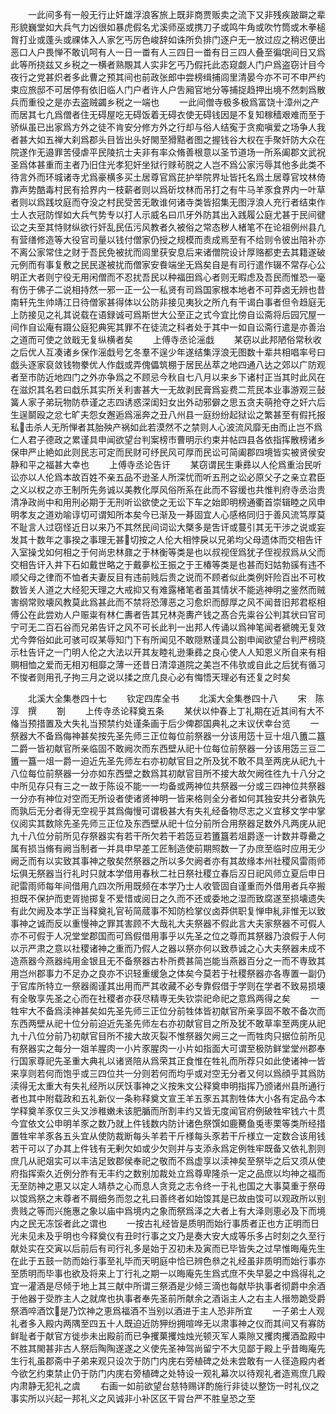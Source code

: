 <!-- { "loadSidebar": true } -->
　　一此间多有一般无行止奸雄浮浪客旅上既非商贾贩卖之流下又非残疾跛躃之辈形貌巍堂如大兵气力凶很如暴虎假名尤溪师巫或携刀子或鸣牛角或吹竹筒或木拳槌胷打业或蓬头或祼体入人家乞丐厉色峻辞如诛所负排门逐户无一放过应之稍迟便出恶口人户畏惮不敢讥呵有人一日一畨有人三四日一畨有日三四人叠至徧氓间日又爲此等所挠兹又乡税之一横者熟覸其人实非乞丐乃假托此态窥觑人门户爲盗窃计目今夜行之党甚炽者多此曹之预其间也前政张郎中尝榜缉捕闾里清晏今亦不可不申严约束应旅邸不可居停有依旧临人门户者许人户吿厢官地分等捕捉趋押出境不然刺爲散兵而重役之是亦去盗贼蠲乡税之一端也
　　一此间僧寺极多极爲富饶十漳州之产而居其七凢爲僧者住无碍屋吃无碍饭着无碍衣使无碍钱因是不复知稼穑艰难而至于骄纵虽已出家爲方外之徒不肯安分修方外之行却与俗人结寃于贪痴嗔爱之场争人我者甚大如五禅大刹爲郡头目皆出头好閙至猾黠者图之握钱谷大权在手聚奸防大众在院遂作无邉罪苦侵虐平民陵抗士夫非有率众脩善根意以圣节道场一所系阖郡文武祝圣爲体甚重而主者乃旧住光孝犯奸坐狱行赇茍脱之人岂不爲公家污辱其他多此类不待言外而环城诸寺尤爲豪横多买土居尊官爲芘护举院界址皆托名爲土居尊官坟林倚靠声势酷毒村民有拾界内一枝薪者则以爲斫坟林而吊打之有牛马羊豕食界内一叶草者则以爲践坟庭而夺没之村民受苦无敢谁何诸寺类皆招集无图浮浪人充行者结束作士人衣冠防悍如大兵气势专以打人示威名曰爪牙外防其出入践履公庭尤甚于民间徤讼之夫至其恃财纵欲行奸乱民伍污风教者久被俗之常态秽人楮笔不在论祖例州县凢有营缮修造等大役官司量以钱付僧家仍授之规模而责成焉至有不给则令彼出陪补亦不离公家常住之财于吾民免被扰而闾里获安息后来诸僧院设计厚赂都吏去其籍遂破元例而有事复敷之民民遂被扰而僧家安飬端坐无爲矣自是有司行遣作辍不常存心公明正大者则宁役无用闲僧而不忍扰吾民以种福田爲心者则无暇虑及吾民而惟恐一毫有伤于佛子二说相持然一邪一正一公一私贤有司爲国家根本地者不可莽卤无辨也昔南轩先生帅靖江日待僧家甚得体以公防非接见夷狄之所凢有干谒白事者但令趋庭无上防接见之礼其说载在语録诚可爲斯世大公至正之式今宜比傍自讼斋将后园冗屋一间作自讼庵有蹑公庭犯典宪其罪不在徒流之科者处于其中一如自讼斋行遣是亦善治之道而可使之敛戢无复纵横者矣
　　上傅寺丞论滛戱
　　某窃以此邦陋俗常秋收之后优人互凑诸乡保作滛戱号乞冬羣不逞少年遂结集浮浪无图数十辈共相唱率号曰戯头逐家裒敛钱物豢优人作戱或弄傀儡筑棚于居民丛萃之地四通八达之郊以广防观者至市防近地四门之外亦争爲之不顾忌今秋自七八月以来乡下诸村正当其时此风在在滋炽其名若曰戱乐其实所关利害甚大一无故剥民膏爲妄费二荒民本业事游观三鼔簧人家子弟玩物防恭谨之志四诱惑深闺妇女出外动邪僻之思五贪夫萌抢夺之奸六后生逞鬬殴之忿七旷夫怨女邂逅爲滛奔之丑八州县一庭纷纷起狱讼之繁甚至有假托报私击杀人无所惮者其胎殃产祸如此若漠然不之禁则人心波流风靡无由而止岂不爲仁人君子德政之累谨具申闻欲望台判案榜市曹明示约束并帖四县各依指挥散榜诸乡保申严止絶如此则民志可定而民财可纾民风可厚而民讼可简阖郡四境皆实被贤侯安静和平之福甚大幸也
　　上傅寺丞论告讦
　　某窃谓民生秉彞以人伦爲重治民听讼亦以人伦爲本故百姓不亲五品不逊圣人所深忧而听五刑之讼必原父子之亲立君臣之义以权之亦王制所先务诚以美教化厚风俗所系在此而不容缓也共惟判府寺丞治贵清净政尚中和用刑必期于无刑听讼欲使之无讼下车之始即明榜通衢首崇辑睦之风申明孝友之道劝喻谆切可谓知所本矣今已渐及一朞固宜人心感格同归于善风流笃厚莫不耻言人过窃怪近日以来乃不其然民间词讼大槩多是吿讦或蔓引其无干渉之说或妄发其十数年之事揆之事理无甚切按之人伦大相悖戾以兄弟均父母遗体而交相告讦入室操戈如何相之于何尚忠林鼐之于林衡等类是也以叔视侄爲犹子侄视叔爲从父而交相告讦入井下石如戴世略之于戴夣松王振之于王椿等类是也甚而妇姑勃豀有违不顺父母之律而不恤者夫妻反目有违前贱后贵之说而不顾者似此类例奸险百出不可枚数皆关人道之大经犯天理之大戒抑又有难露楮笔者虽其情状不能逃神明之鉴然而贼害纲常败壊风教莫此爲甚此而不禁将恐薄恶之习愈炽而醇厚之风不闻昔旧邦君枢相傅公在此尝劝人户赈粜有林仁夀者告其兄林尧夀产钱之髙合先粜谷公判其状曰官司宁可无二百石谷而兄弟告讦之风不可长此判一出邦人传诵以爲神笔闻者褫魄无复效尤今弊俗如此可骇可叹某辱知门下有所闻见不敢隠黙谨具公劄申闻欲望台判严榜晓示杜告讦之一门明人伦之大法以开其友睦礼逊秉彞之良心使人人知恩义所自来有相赒相恤之爱而无相刃相靡之薄一还昔日清漳道院之美岂不伟欤或自此之后犹有循习不悛者则用孔子拘三月之说以揉之庶几良心必有悔悟天理必有还复之时矣

　　北溪大全集巻四十七
　　钦定四库全书
　　北溪大全集巻四十八
　　宋　陈淳　撰
　　劄
　　上传寺丞论释奠五条
　　某伏以仲春上丁礼期在近其间有大不偹当预措置及大失礼当预禁约处谨条画于后少俾郡国典礼之末议伏幸台览
　　一祭器大不备爲侮神甚矣按先圣先师三正位每位前祭器一分该用笾十豆十俎八簠二簋二爵一皆初献官所亲临固不敢阙次而东西壁从祀十位每位前祭器一分该用笾三豆二簠一簋一俎一爵一迫近先圣先师左右亦初献官目之所及犹不敢不具至两庑从祀九十八位每位前祭器一分亦如东西壁之数爲其初献官目所不接大故欠阙徃徃九十八分之中所见存只有三之一故于陈设不能一一均备或两神位共祭器一分或三四神位共祭器一分亦有神位对空而无所设者使诸贤神明一皆来格则全分者如何其独安共分者孰先而孰后无分者得无空视乎其爲侮慢可谓极甚大有失礼经备物尽志之义宜移文学中掌仪阅实其数除先圣先师三正位及东西壁从祀十位分前所合用祭器足数外凡两庑从祀九十八位分前所见存祭器实有若干所欠若干若笾豆若簠簋若俎爵逐一计数并尊罍之属有损当脩有阙当制者一并具申早差工匠制造使前期照数一了办庶至临时应用无少阙乏而有以实致其事神之敬矣然祭器之所以多欠阙者亦有其故缘本州社稷风雷雨师坛俱无祭器当行礼时只就本学借用春秋二社日祭社稷立春后丒日祀风师立夏后申日祀雷雨师每年间借用凢四次所用既频在本学乃士人收管固自谨重而外借用者兵卒搬担既不保护而吏胥抛掷复不爱惜或阅日之久而不还或委地之湿而致腐遂至损壊遗失有此欠阙及本学正当释奠礼官茍简蒇事不知防检掌仪卤莽供职复惮申糺非惟无以致事神之诚而反以重慢神之罪其害顾不大哉礼大夫祭器不假此言大夫家祭器不可假人亦不可假于人况堂堂郡国而可爲假借用事乎以先圣之位之尊而其祭器乃浪假于人何以示严肃之意以社稷诸神之重而乃假人之器以祭亦何以致恭诚之心大夫祭器未成不造燕器今燕器纯用金银且无不备祭器古朴所费甚简岂能当燕器百分之一而不専致其用岂州郡事力不足办之良亦不识轻重缓急之体矣今莫若于社稷祭器亦各専置一副仍于官库所特立一祭器阁谨其出用而严其收藏不必专靠假借于学则在学者不致易损壊有全敬享先圣之心而在社稷者亦获尽精専无失钦崇祀命祀之意爲两得之矣
　　一牲牢大不备爲渎神甚矣如先圣先师三正位分前牲体皆初献官所亲享固不敢不备次而东西两壁从祀十位分前迫近先圣先师左右亦初献官目之所及犹不敢草率至两庑从祀九十八位分前乃初献官目所不接大故灭裂不惟祭器欠阙三之一而牲肉只据位前所见有祭器实之每分一爼羊腥肉一小片豕腥肉一小片如指面大可谓至极防鲜堂堂州郡奉行国家尊祀先圣重大典礼以诸贤陪从爲荣其正食惟在牲礼而所荐只如此使诸神一皆来享则若何而饱乎或三四位共一分则若何而均乎或对空无分者又何以爲顔乎其爲防渎得无太重大有失礼经所以厌饫事神之义按朱文公释奠申明指挥乃颁诸州县所通行者也其中附载政和五礼新仪一条称释奠文宣王羊五豕五其割牲体大小各有定品今本学释奠羊豕仅三头又渉稚嫩未该肥腯而所割丰约又皆无度闻官府例破牲牢钱六十贯今宜依文公申明羊豕之数乃就上件钱数内防计诸色祭馔如鹿臡鱼兎枣栗等类所经措置牲牢羊豕各五头宜从使防裁断每头羊若干斤様每头豕若干斤様立一定数合该用钱若干可以了办其上件钱有无剰欠如或少欠则并与支添永爲定例牲牢既备又依礼割则庶几从祀爼实可以丰洁足致郡侯奉祀之敬而不爲虚享以渎神矣至祭毕之后又须从使府指挥索久近例分胙有无丰约之数别加裁处立爲尊卑隆杀一定之品庶以均神之福而无至防神之恵又以定人靖恭之心而息人贪竞之志令终一于礼也国之大事莫重于祭毋以馂爲祭之末尊者不屑细务而忽之礼曰善终者如始馂其是已故由馂可以观政所以别贵贱之等而兴施惠之象以庙中爲境内之象而祭爲泽之大者上有大泽则恵必及下而境内之民无冻馁者此之谓也
　　一按古礼经皆是质明而始行事质者正也方正明而日光未见未及乎明也今释奠仪有丑时行事之文乃是奏大安大成等乐多占时刻之久至行献处实在交寅以后前后有司行礼多是始于丒初未及寅而已毕皆失之过早惟晦庵先生在此于五鼓一防而始行事至礼毕而天明庭中恰已辨色叅之礼经虽非质明而始行事亦至质明而毕事也欲及将来上丁行礼之期一以晦庵先生爲式庶不失早晏之中爲得礼之宜一灌酒是尽倾于地上其三献中所谓三祭酒是少倾三滴也每献毕执事者彻爵中余酒于他器于受胙主人之就席也执事者奉先圣前所献余之酒诣主人之右主人搢笏跪受爵祭酒啐酒饮是乃饮神之恵爲福酒不当别以酒进于主人恐非所宜
　　一子弟士人观礼者多入殿内两隅至四五十人既迫近防狎纷拥喧哗无以肃事神之仪而其间又有寡防鲜耻者于献官方徙歩未出殿前而已争攫菓攫烛烛光顿灭军人乘隙又攫肉攫酒盈殿中不胜其閙甚非古人祭后陶陶遂遂之义使先圣神驾尚留宁不大见鄙于殿上乎昔晦庵先生行礼虽郡斋中子弟来观只设次于防门内庑右旁植碑之处未尝敢有一人径造殿内者今欲乞约束禁止仍于防门内庑右旁植碑之处特设一观礼幕次以待观礼者造焉庶几殿内肃静无犯礼之虞
　　右画一如前欲望台慈特赐详酌施行非徒以整饬一时礼仪之事实所以兴起一邦礼义之风诚非小补区区干冐台严不胜皇恐之至
